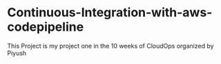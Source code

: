 # Continuous-Integration-with-aws-codepipeline
This Project is my project one in the 10 weeks of CloudOps organized by Piyush